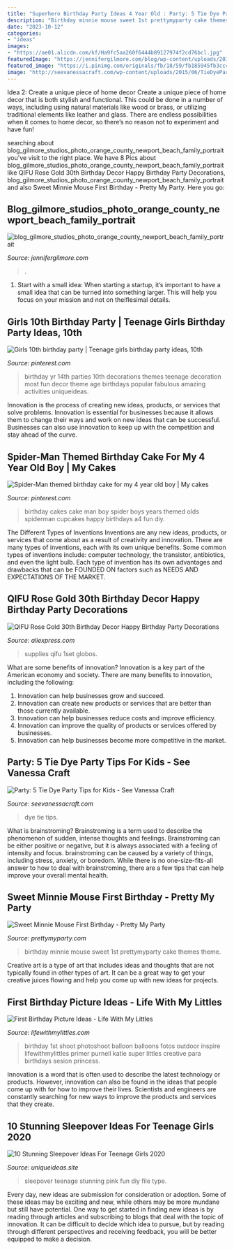 ```yaml
---
title: "Superhero Birthday Party Ideas 4 Year Old : Party: 5 Tie Dye Party Tips For Kids"
description: "Birthday minnie mouse sweet 1st prettymyparty cake themes theme"
date: "2023-10-12"
categories:
- "ideas"
images:
- "https://ae01.alicdn.com/kf/Ha9fc5aa260f6444b89127974f2cd76bcl.jpg"
featuredImage: "https://jennifergilmore.com/blog/wp-content/uploads/2014/05/blog_gilmore_studios_photo_orange_county_newport_beach_family_portrait_cake_smash_outdoor_one_yr_old_boy_cowboy_boots_spencer_3(pp_w768_h548).jpg"
featured_image: "https://i.pinimg.com/originals/fb/18/59/fb185945fb3ccc811e435245e308d3c7.jpg"
image: "http://seevanessacraft.com/wp-content/uploads/2015/06/TieDyeParty7-copy.jpg"
---
```



Idea 2: Create a unique piece of home decor
Create a unique piece of home decor that is both stylish and functional. This could be done in a number of ways, including using natural materials like wood or brass, or utilizing traditional elements like leather and glass. There are endless possibilities when it comes to home decor, so there’s no reason not to experiment and have fun!

	

		
searching about blog_gilmore_studios_photo_orange_county_newport_beach_family_portrait you've visit to the right place. We have 8 Pics about blog_gilmore_studios_photo_orange_county_newport_beach_family_portrait like QIFU Rose Gold 30th Birthday Decor Happy Birthday Party Decorations, blog_gilmore_studios_photo_orange_county_newport_beach_family_portrait and also Sweet Minnie Mouse First Birthday - Pretty My Party. Here you go:
		
    
## Blog_gilmore_studios_photo_orange_county_newport_beach_family_portrait

<img loading=lazy src="https://jennifergilmore.com/blog/wp-content/uploads/2014/05/blog_gilmore_studios_photo_orange_county_newport_beach_family_portrait_cake_smash_outdoor_one_yr_old_boy_cowboy_boots_spencer_3(pp_w768_h548).jpg" onerror="this.onerror=null;this.src='https://tse1.mm.bing.net/th?id=OIP.ys3ZeriDRgHo9ahzQ9iejAHaFS&amp;pid=15.1';" alt="blog_gilmore_studios_photo_orange_county_newport_beach_family_portrait">

_Source: jennifergilmore.com_

>. 

	

1. Start with a small idea: When starting a startup, it’s important to have a small idea that can be turned into something larger. This will help you focus on your mission and not on theiflesimal details.

    
## Girls 10th Birthday Party | Teenage Girls Birthday Party Ideas, 10th

<img loading=lazy src="https://i.pinimg.com/originals/fb/18/59/fb185945fb3ccc811e435245e308d3c7.jpg" onerror="this.onerror=null;this.src='https://tse1.mm.bing.net/th?id=OIP.LiadjSC9Q3mn-yhiCzKVAwHaJ4&amp;pid=15.1';" alt="Girls 10th birthday party | Teenage girls birthday party ideas, 10th">

_Source: pinterest.com_

>birthday yr 14th parties 10th decorations themes teenage decoration most fun decor theme age birthdays popular fabulous amazing activities uniqueideas. 

	

Innovation is the process of creating new ideas, products, or services that solve problems. Innovation is essential for businesses because it allows them to change their ways and work on new ideas that can be successful. Businesses can also use innovation to keep up with the competition and stay ahead of the curve.

    
## Spider-Man Themed Birthday Cake For My 4 Year Old Boy | My Cakes

<img loading=lazy src="https://s-media-cache-ak0.pinimg.com/736x/a4/3c/fb/a43cfbb0c45f617d1f81c29bbcffcf14.jpg" onerror="this.onerror=null;this.src='https://tse2.mm.bing.net/th?id=OIP.8KyuiR1vHemNCW4AMUzODAHaJ3&amp;pid=15.1';" alt="Spider-Man themed birthday cake for my 4 year old boy | My cakes">

_Source: pinterest.com_

>birthday cakes cake man boy spider boys years themed olds spiderman cupcakes happy birthdays a4 fun diy. 

	

The Different Types of Inventions
Inventions are any new ideas, products, or services that come about as a result of creativity and innovation. There are many types of inventions, each with its own unique benefits. Some common types of inventions include: computer technology, the transistor, antibiotics, and even the light bulb. Each type of invention has its own advantages and drawbacks that can be FOUNDED ON factors such as NEEDS AND EXPECTATIONS OF THE MARKET.

    
## QIFU Rose Gold 30th Birthday Decor Happy Birthday Party Decorations

<img loading=lazy src="https://ae01.alicdn.com/kf/Ha9fc5aa260f6444b89127974f2cd76bcl.jpg" onerror="this.onerror=null;this.src='https://tse1.mm.bing.net/th?id=OIP.seYENZCDyO07nT5oMEc-eAHaHa&amp;pid=15.1';" alt="QIFU Rose Gold 30th Birthday Decor Happy Birthday Party Decorations">

_Source: aliexpress.com_

>supplies qifu 1set globos. 

	

What are some benefits of innovation?
Innovation is a key part of the American economy and society. There are many benefits to innovation, including the following: 
1. Innovation can help businesses grow and succeed. 
2. Innovation can create new products or services that are better than those currently available. 
3. Innovation can help businesses reduce costs and improve efficiency. 
4. Innovation can improve the quality of products or services offered by businesses. 
5. Innovation can help businesses become more competitive in the market.

    
## Party: 5 Tie Dye Party Tips For Kids - See Vanessa Craft

<img loading=lazy src="http://seevanessacraft.com/wp-content/uploads/2015/06/TieDyeParty7-copy.jpg" onerror="this.onerror=null;this.src='https://tse3.mm.bing.net/th?id=OIP.yGGXoKviU7TPlrwrYfPDfgHaLH&amp;pid=15.1';" alt="Party: 5 Tie Dye Party Tips for Kids - See Vanessa Craft">

_Source: seevanessacraft.com_

>dye tie tips. 

	

What is brainstroming?
Brainstroming is a term used to describe the phenomenon of sudden, intense thoughts and feelings. Brainstroming can be either positive or negative, but it is always associated with a feeling of intensity and focus. brainstroming can be caused by a variety of things, including stress, anxiety, or boredom. While there is no one-size-fits-all answer to how to deal with brainstroming, there are a few tips that can help improve your overall mental health.

    
## Sweet Minnie Mouse First Birthday - Pretty My Party

<img loading=lazy src="http://www.prettymyparty.com/wp-content/uploads/2015/03/minnie-mouse-first-birthday-ideas.jpg" onerror="this.onerror=null;this.src='https://tse2.mm.bing.net/th?id=OIP.26_fk2zHF8KfJsgeCNcOxgHaKl&amp;pid=15.1';" alt="Sweet Minnie Mouse First Birthday - Pretty My Party">

_Source: prettymyparty.com_

>birthday minnie mouse sweet 1st prettymyparty cake themes theme. 

	

Creative art is a type of art that includes ideas and thoughts that are not typically found in other types of art. It can be a great way to get your creative juices flowing and help you come up with new ideas for projects.

    
## First Birthday Picture Ideas - Life With My Littles

<img loading=lazy src="https://farm6.staticflickr.com/5751/20748202635_e307e2bc76_c.jpg" onerror="this.onerror=null;this.src='https://tse2.mm.bing.net/th?id=OIP.wgC1QXDud-uY5_nhsbYSVgHaLG&amp;pid=15.1';" alt="First Birthday Picture Ideas - Life With My Littles">

_Source: lifewithmylittles.com_

>birthday 1st shoot photoshoot balloon balloons fotos outdoor inspire lifewithmylittles primer purnell katie super littles creative para birthdays sesion princess. 

	

Innovation is a word that is often used to describe the latest technology or products. However, innovation can also be found in the ideas that people come up with for how to improve their lives. Scientists and engineers are constantly searching for new ways to improve the products and services that they create.

    
## 10 Stunning Sleepover Ideas For Teenage Girls 2020

<img loading=lazy src="https://www.uniqueideas.site/wp-content/uploads/pink-party-pinteres-12.jpg" onerror="this.onerror=null;this.src='https://tse3.mm.bing.net/th?id=OIP.rjhH34KQ2gkpEuil2IQUQAHaJ4&amp;pid=15.1';" alt="10 Stunning Sleepover Ideas For Teenage Girls 2020">

_Source: uniqueideas.site_

>sleepover teenage stunning pink fun diy file type. 

	

Every day, new ideas are submission for consideration or adoption. Some of these ideas may be exciting and new, while others may be more mundane but still have potential. One way to get started in finding new ideas is by reading through articles and subscribing to blogs that deal with the topic of innovation. It can be difficult to decide which idea to pursue, but by reading through different perspectives and receiving feedback, you will be better equipped to make a decision.


